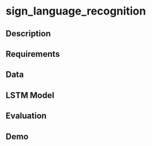 # sign_language_recognition

## Description

## Requirements

## Data

## LSTM Model

## Evaluation

## Demo

